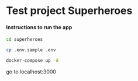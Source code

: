 # Test project Superheroes

#### Instructions to run the app
```bash
cd superheroes 
```
```bash
cp .env.sample .env
```
```bash
docker-compose up -d
```  
go to localhost:3000
